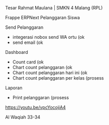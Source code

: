 Tesar Rahmat Maulana | SMKN 4 Malang (RPL)

Frappe ERPNext Pelanggaran Siswa

Send Pelanggaran
- integerasi nobox send WA ortu (ok
- send email (ok

Dashboard
- Count card (ok
- Chart count pelanggaran (ok
- Chart count pelanggaran hari ini (ok
- Chart count pelanggaran per kelas (prosess

Laporan
- Print  pelanggaran (prosess

https://youtu.be/vpcYocojiA4

Al Waqiah 33-34